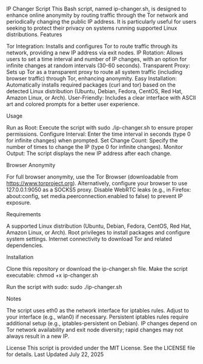IP Changer Script
This Bash script, named ip-changer.sh, is designed to enhance online anonymity by routing traffic through the Tor network and periodically changing the public IP address. It is particularly useful for users seeking to protect their privacy on systems running supported Linux distributions.
Features

Tor Integration: Installs and configures Tor to route traffic through its network, providing a new IP address via exit nodes.
IP Rotation: Allows users to set a time interval and number of IP changes, with an option for infinite changes at random intervals (30-60 seconds).
Transparent Proxy: Sets up Tor as a transparent proxy to route all system traffic (including browser traffic) through Tor, enhancing anonymity.
Easy Installation: Automatically installs required packages (curl and tor) based on the detected Linux distribution (Ubuntu, Debian, Fedora, CentOS, Red Hat, Amazon Linux, or Arch).
User-Friendly: Includes a clear interface with ASCII art and colored prompts for a better user experience.

Usage

Run as Root: Execute the script with sudo ./ip-changer.sh to ensure proper permissions.
Configure Interval: Enter the time interval in seconds (type 0 for infinite changes) when prompted.
Set Change Count: Specify the number of times to change the IP (type 0 for infinite changes).
Monitor Output: The script displays the new IP address after each change.

Browser Anonymity

For full browser anonymity, use the Tor Browser (downloadable from https://www.torproject.org).
Alternatively, configure your browser to use 127.0.0.1:9050 as a SOCKS5 proxy.
Disable WebRTC leaks (e.g., in Firefox: about:config, set media.peerconnection.enabled to false) to prevent IP exposure.

Requirements

A supported Linux distribution (Ubuntu, Debian, Fedora, CentOS, Red Hat, Amazon Linux, or Arch).
Root privileges to install packages and configure system settings.
Internet connectivity to download Tor and related dependencies.

Installation

Clone this repository or download the ip-changer.sh file.
Make the script executable:
chmod +x ip-changer.sh


Run the script with sudo:
sudo ./ip-changer.sh



Notes

The script uses eth0 as the network interface for iptables rules. Adjust to your interface (e.g., wlan0) if necessary.
Persistent iptables rules require additional setup (e.g., iptables-persistent on Debian).
IP changes depend on Tor network availability and exit node diversity; rapid changes may not always result in a new IP.

License
This script is provided under the MIT License. See the LICENSE file for details.
Last Updated
July 22, 2025
